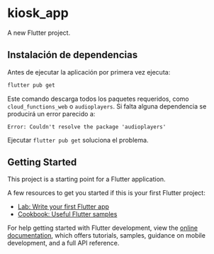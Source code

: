 # kiosk_app

A new Flutter project.

## Instalación de dependencias

Antes de ejecutar la aplicación por primera vez ejecuta:

```bash
flutter pub get
```

Este comando descarga todos los paquetes requeridos, como `cloud_functions_web` o `audioplayers`. Si falta alguna dependencia se producirá un error parecido a:

```
Error: Couldn't resolve the package 'audioplayers'
```

Ejecutar `flutter pub get` soluciona el problema.

## Getting Started

This project is a starting point for a Flutter application.

A few resources to get you started if this is your first Flutter project:

- [Lab: Write your first Flutter app](https://docs.flutter.dev/get-started/codelab)
- [Cookbook: Useful Flutter samples](https://docs.flutter.dev/cookbook)

For help getting started with Flutter development, view the
[online documentation](https://docs.flutter.dev/), which offers tutorials,
samples, guidance on mobile development, and a full API reference.
